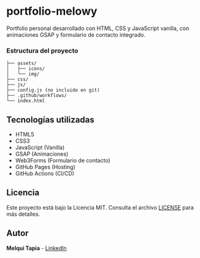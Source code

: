# portfolio-melowy

Portfolio personal desarrollado con HTML, CSS y JavaScript vanilla, con animaciones GSAP y formulario de contacto integrado.

### Estructura del proyecto

```
├── assets/
│   ├── icons/
│   └── img/
├── css/
├── js/
├── config.js (no incluido en git)
├── .github/workflows/
└── index.html
```

## Tecnologías utilizadas

- HTML5
- CSS3
- JavaScript (Vanilla)
- GSAP (Animaciones)
- Web3Forms (Formulario de contacto)
- GitHub Pages (Hosting)
- GitHub Actions (CI/CD)


## Licencia

Este proyecto está bajo la Licencia MIT. Consulta el archivo [LICENSE](LICENSE) para más detalles.

## Autor

**Melqui Tapia** - [LinkedIn](www.linkedin.com/in/melqui-tapia-davila-00941727a)
